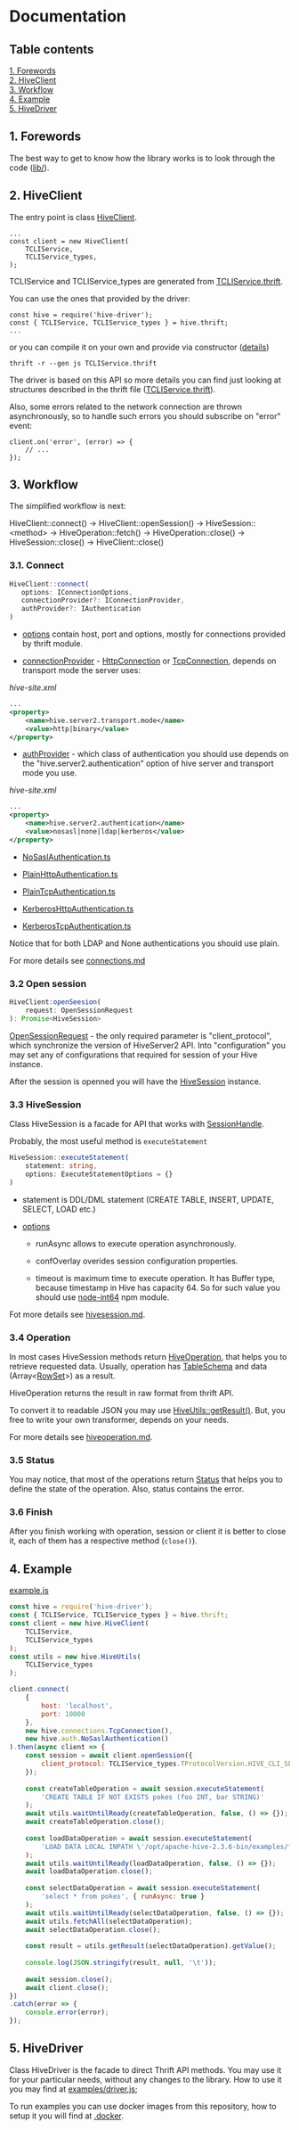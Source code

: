 # Documentation

## Table contents

[1. Forewords](#1.-forewords) \
[2. HiveClient](#2.-hiveclient) \
[3. Workflow](#3.-workflow) \
[4. Example](#4.-example) \
[5. HiveDriver](#5.-hivedriver)

## 1. Forewords

The best way to get to know how the library works is to look through the code ([lib/](/lib/)).

## 2. HiveClient

The entry point is class [HiveClient](/lib/HiveClient.ts).

```
...
const client = new HiveClient(
    TCLIService,
    TCLIService_types,
);
```

TCLIService and TCLIService_types are generated from [TCLIService.thrift](https://github.com/apache/hive/blob/master/service-rpc/if/TCLIService.thrift).

You can use the ones that provided by the driver:

```
const hive = require('hive-driver');
const { TCLIService, TCLIService_types } = hive.thrift;
...
```

or you can compile it on your own and provide via constructor ([details](https://thrift.apache.org/tutorial/))

```
thrift -r --gen js TCLIService.thrift
```

The driver is based on this API so more details you can find just looking at structures described in the thrift file ([TCLIService.thrift](/thrift/TCLIService.thrift)). 

Also, some errors related to the network connection are thrown asynchronously, so to handle such errors you should subscribe on "error" event:

```
client.on('error', (error) => {
    // ...
});
```

## 3. Workflow

The simplified workflow is next:

HiveClient::connect() -> HiveClient::openSession() -> HiveSession::&lt;method&gt; -> HiveOperation::fetch() -> HiveOperation::close() -> HiveSession::close() -> HiveClient::close()

### 3.1. Connect

```typescript
HiveClient::connect(
   options: IConnectionOptions,
   connectionProvider?: IConnectionProvider,
   authProvider?: IAuthentication
)
```

- [options](/lib/connection/contracts/IConnectionOptions.ts) contain host, port and options, mostly for connections provided by thrift module.

- [connectionProvider](/lib/connection/contracts/IConnectionProvider.ts) - [HttpConnection](/lib/connection/connections/HttpConnection.ts) or [TcpConnection](/lib/connection/connections/TcpConnection.ts), depends on transport mode the server uses: 

*hive-site.xml*
```xml
...
<property>
    <name>hive.server2.transport.mode</name>
    <value>http|binary</value>
</property>
```

- [authProvider](/lib/connection/contracts/IAuthentication.ts) - which class of authentication you should use depends on the "hive.server2.authentication" option of hive server and transport mode you use. 

*hive-site.xml*
```xml
...
<property>
    <name>hive.server2.authentication</name>
    <value>nosasl|none|ldap|kerberos</value>
</property>
```

- [NoSaslAuthentication.ts](/lib/connection/auth/NoSaslAuthentication.ts)

- [PlainHttpAuthentication.ts](/lib/connection/auth/PlainHttpAuthentication.ts)

- [PlainTcpAuthentication.ts](/lib/connection/auth/PlainTcpAuthentication.ts)

- [KerberosHttpAuthentication.ts](/lib/connection/auth/KerberosHttpAuthentication.ts)

- [KerberosTcpAuthentication.ts](/lib/connection/auth/KerberosTcpAuthentication.ts)

Notice that for both LDAP and None authentications you should use plain.

For more details see [connections.md](connections.md)

### 3.2 Open session

```typescript
HiveClient:openSeesion(
    request: OpenSessionRequest
): Promise<HiveSession>
```

[OpenSessionRequest](/lib/hive/Commands/OpenSessionCommand.ts) - the only required parameter is "client_protocol", which synchronize the version of HiveServer2 API. Into "configuration" you may set any of configurations that required for session of your Hive instance.

After the session is openned you will have the [HiveSession](/lib/HiveSession.ts) instance.

### 3.3 HiveSession

Class HiveSession is a facade for API that works with [SessionHandle](/lib/hive/Types/index.ts#L77).

Probably, the most useful method is `executeStatement`

```typescript
HiveSession::executeStatement(
    statement: string,
    options: ExecuteStatementOptions = {}
)
```

- statement is DDL/DML statement (CREATE TABLE, INSERT, UPDATE, SELECT, LOAD etc.)

- [options](/lib/contracts/IHiveSession.ts#L14)

   - runAsync allows to execute operation asynchronously.

   - confOverlay overides session configuration properties.

   - timeout is maximum time to execute operation. It has Buffer type, because timestamp in Hive has capacity 64. So for such value you should use [node-int64](https://www.npmjs.com/package/node-int64) npm module.

Fot more details see [hivesession.md](hivesession.md).

### 3.4 Operation

In most cases HiveSession methods return [HiveOperation](/lib/HiveOperation.ts), that helps you to retrieve requested data. Usually, operation has [TableSchema](/lib/hive/Types/index.ts#L143) and data (Array<[RowSet](/lib/hive/Types/index.ts#L218)>) as a result.

HiveOperation returns the result in raw format from thrift API.

To convert it to readable JSON you may use [HiveUtils::getResult()](/lib/utils/HiveUtils.ts#L23). But, you free to write your own transformer, depends on your needs.

For more details see [hiveoperation.md](hiveoperation.md).

### 3.5 Status

You may notice, that most of the operations return [Status](/lib/dto/Status.ts) that helps you to define the state of the operation. Also, status contains the error.

### 3.6 Finish

After you finish working with operation, session or client it is better to close it, each of them has a respective method (`close()`).

## 4. Example

[example.js](/examples/example.js)
```javascript
const hive = require('hive-driver');
const { TCLIService, TCLIService_types } = hive.thrift;
const client = new hive.HiveClient(
    TCLIService,
    TCLIService_types
);
const utils = new hive.HiveUtils(
    TCLIService_types
);

client.connect(
    {
        host: 'localhost',
        port: 10000
    },
    new hive.connections.TcpConnection(),
    new hive.auth.NoSaslAuthentication()
).then(async client => {
    const session = await client.openSession({
        client_protocol: TCLIService_types.TProtocolVersion.HIVE_CLI_SERVICE_PROTOCOL_V10
    });
    
    const createTableOperation = await session.executeStatement(
        'CREATE TABLE IF NOT EXISTS pokes (foo INT, bar STRING)'
    );
    await utils.waitUntilReady(createTableOperation, false, () => {});
    await createTableOperation.close();
    
    const loadDataOperation = await session.executeStatement(
        'LOAD DATA LOCAL INPATH \'/opt/apache-hive-2.3.6-bin/examples/files/kv1.txt\' OVERWRITE INTO TABLE pokes'
    );
    await utils.waitUntilReady(loadDataOperation, false, () => {});
    await loadDataOperation.close();
    
    const selectDataOperation = await session.executeStatement(
        'select * from pokes', { runAsync: true }
    );
    await utils.waitUntilReady(selectDataOperation, false, () => {});
    await utils.fetchAll(selectDataOperation);
    await selectDataOperation.close();
    
    const result = utils.getResult(selectDataOperation).getValue();
    
    console.log(JSON.stringify(result, null, '\t'));
    
    await session.close();
    await client.close();
})
.catch(error => {
    console.error(error);
});
```

## 5. HiveDriver

Class HiveDriver is the facade to direct Thrift API methods. You may use it for your particular needs, without any changes to the library. How to use it you may find at [examples/driver.js](/examples/driver.js);

To run examples you can use docker images from this repository, how to setup it you will find at [.docker](/.docker/).
